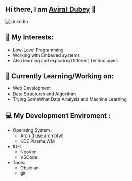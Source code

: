 ## Hi there, I am [Aviral Dubey](https://www.linkedin.com/in/aviral-dubey-0b3a04334/) 👋
<!-- List of socials and other links -->

![LinkedIn](https://www.linkedin.com/in/aviral-dubey-0b3a04334/)

<!--  -->

## 📓 My Interests: 
- Low-Level Programming
- Working with Embeded systems 
- Also learning and exploring Different Technologies

## 📢 Currently Learning/Working on:
- Web Development
- Data Structures and Algorithm
- Trying SomeWhat Data Analysis and Machine Learning

## 💻 My Development Enviroment :
- Operating System :
  - Arch \(I use arch btw)
  - KDE Plasma WM
- IDE:
  - NeoVim
  - VSCode
- Tools:
  - Obsidian
  - git
